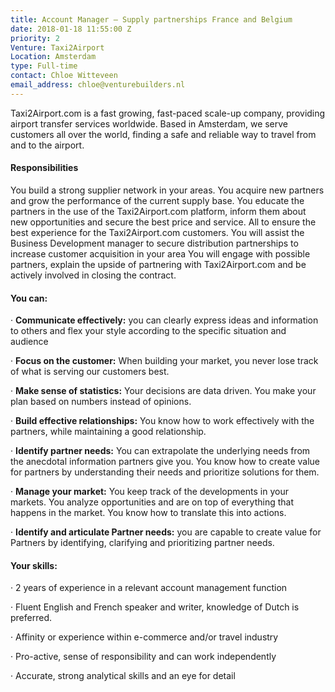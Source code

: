 ```yaml
---
title: Account Manager – Supply partnerships France and Belgium
date: 2018-01-18 11:55:00 Z
priority: 2
Venture: Taxi2Airport
Location: Amsterdam
type: Full-time
contact: Chloe Witteveen
email_address: chloe@venturebuilders.nl
---
```


Taxi2Airport.com is a fast growing, fast-paced scale-up company, providing airport transfer services worldwide. Based in Amsterdam, we serve customers all over the world, finding a safe and reliable way to travel from and to the airport.

#### Responsibilities

You build a strong supplier network in your areas. You acquire new partners and grow the performance of the current supply base. You educate the partners in the use of the Taxi2Airport.com platform, inform them about new opportunities and secure the best price and service. All to ensure the best experience for the Taxi2Airport.com customers.
You will assist the Business Development manager to secure distribution partnerships to increase customer acquisition in your area You will engage with possible partners, explain the upside of partnering with Taxi2Airport.com and be actively involved in closing the contract.

#### You can:

· **Communicate effectively:** you can clearly express ideas and information to others and flex your style according to the specific situation and audience

· **Focus on the customer:** When building your market, you never lose track of what is serving our customers best.

· **Make sense of statistics:** Your decisions are data driven. You make your plan based on numbers instead of opinions.

· **Build effective relationships:** You know how to work effectively with the partners, while maintaining a good relationship.

· **Identify partner needs:** You can extrapolate the underlying needs from the anecdotal information partners give you. You know how to create value for partners by understanding their needs and prioritize solutions for them.

· **Manage your market:** You keep track of the developments in your markets. You analyze opportunities and are on top of everything that happens in the market. You know how to translate this into actions.

· **Identify and articulate Partner needs:** you are capable to create value for Partners by identifying, clarifying and prioritizing partner needs.

#### Your skills:

· 2 years of experience in a relevant account management function

· Fluent English and French speaker and writer, knowledge of Dutch is preferred.

· Affinity or experience within e-commerce and/or travel industry

· Pro-active, sense of responsibility and can work independently

· Accurate, strong analytical skills and an eye for detail